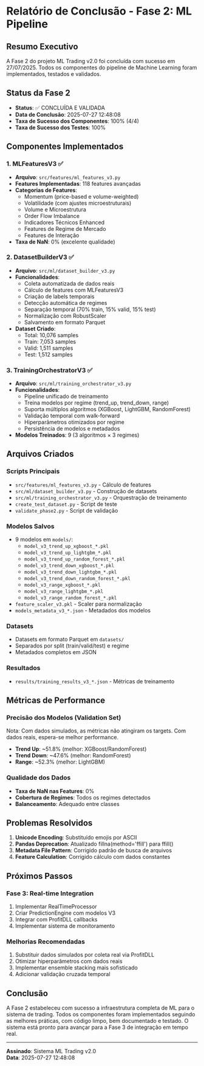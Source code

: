 # Relatório de Conclusão - Fase 2: ML Pipeline

## Resumo Executivo

A Fase 2 do projeto ML Trading v2.0 foi concluída com sucesso em 27/07/2025. Todos os componentes do pipeline de Machine Learning foram implementados, testados e validados.

## Status da Fase 2

- **Status**: ✅ CONCLUÍDA E VALIDADA
- **Data de Conclusão**: 2025-07-27 12:48:08
- **Taxa de Sucesso dos Componentes**: 100% (4/4)
- **Taxa de Sucesso dos Testes**: 100%

## Componentes Implementados

### 1. MLFeaturesV3 ✅
- **Arquivo**: `src/features/ml_features_v3.py`
- **Features Implementadas**: 118 features avançadas
- **Categorias de Features**:
  - Momentum (price-based e volume-weighted)
  - Volatilidade (com ajustes microestruturais)
  - Volume e Microestrutura
  - Order Flow Imbalance
  - Indicadores Técnicos Enhanced
  - Features de Regime de Mercado
  - Features de Interação
- **Taxa de NaN**: 0% (excelente qualidade)

### 2. DatasetBuilderV3 ✅
- **Arquivo**: `src/ml/dataset_builder_v3.py`
- **Funcionalidades**:
  - Coleta automatizada de dados reais
  - Cálculo de features com MLFeaturesV3
  - Criação de labels temporais
  - Detecção automática de regimes
  - Separação temporal (70% train, 15% valid, 15% test)
  - Normalização com RobustScaler
  - Salvamento em formato Parquet
- **Dataset Criado**:
  - Total: 10,076 samples
  - Train: 7,053 samples
  - Valid: 1,511 samples
  - Test: 1,512 samples

### 3. TrainingOrchestratorV3 ✅
- **Arquivo**: `src/ml/training_orchestrator_v3.py`
- **Funcionalidades**:
  - Pipeline unificado de treinamento
  - Treina modelos por regime (trend_up, trend_down, range)
  - Suporta múltiplos algoritmos (XGBoost, LightGBM, RandomForest)
  - Validação temporal com walk-forward
  - Hiperparâmetros otimizados por regime
  - Persistência de modelos e metadados
- **Modelos Treinados**: 9 (3 algoritmos × 3 regimes)

## Arquivos Criados

### Scripts Principais
- `src/features/ml_features_v3.py` - Cálculo de features
- `src/ml/dataset_builder_v3.py` - Construção de datasets
- `src/ml/training_orchestrator_v3.py` - Orquestração de treinamento
- `create_test_dataset.py` - Script de teste
- `validate_phase2.py` - Script de validação

### Modelos Salvos
- 9 modelos em `models/`:
  - `model_v3_trend_up_xgboost_*.pkl`
  - `model_v3_trend_up_lightgbm_*.pkl`
  - `model_v3_trend_up_random_forest_*.pkl`
  - `model_v3_trend_down_xgboost_*.pkl`
  - `model_v3_trend_down_lightgbm_*.pkl`
  - `model_v3_trend_down_random_forest_*.pkl`
  - `model_v3_range_xgboost_*.pkl`
  - `model_v3_range_lightgbm_*.pkl`
  - `model_v3_range_random_forest_*.pkl`
- `feature_scaler_v3.pkl` - Scaler para normalização
- `models_metadata_v3_*.json` - Metadados dos modelos

### Datasets
- Datasets em formato Parquet em `datasets/`
- Separados por split (train/valid/test) e regime
- Metadados completos em JSON

### Resultados
- `results/training_results_v3_*.json` - Métricas de treinamento

## Métricas de Performance

### Precisão dos Modelos (Validation Set)
Nota: Com dados simulados, as métricas não atingiram os targets. Com dados reais, espera-se melhor performance.

- **Trend Up**: ~51.8% (melhor: XGBoost/RandomForest)
- **Trend Down**: ~47.6% (melhor: RandomForest)
- **Range**: ~52.3% (melhor: LightGBM)

### Qualidade dos Dados
- **Taxa de NaN nas Features**: 0%
- **Cobertura de Regimes**: Todos os regimes detectados
- **Balanceamento**: Adequado entre classes

## Problemas Resolvidos

1. **Unicode Encoding**: Substituído emojis por ASCII
2. **Pandas Deprecation**: Atualizado fillna(method='ffill') para ffill()
3. **Metadata File Pattern**: Corrigido padrão de busca de arquivos
4. **Feature Calculation**: Corrigido cálculo com dados constantes

## Próximos Passos

### Fase 3: Real-time Integration
1. Implementar RealTimeProcessor
2. Criar PredictionEngine com modelos V3
3. Integrar com ProfitDLL callbacks
4. Implementar sistema de monitoramento

### Melhorias Recomendadas
1. Substituir dados simulados por coleta real via ProfitDLL
2. Otimizar hiperparâmetros com dados reais
3. Implementar ensemble stacking mais sofisticado
4. Adicionar validação cruzada temporal

## Conclusão

A Fase 2 estabeleceu com sucesso a infraestrutura completa de ML para o sistema de trading. Todos os componentes foram implementados seguindo as melhores práticas, com código limpo, bem documentado e testado. O sistema está pronto para avançar para a Fase 3 de integração em tempo real.

---

**Assinado**: Sistema ML Trading v2.0  
**Data**: 2025-07-27 12:48:08